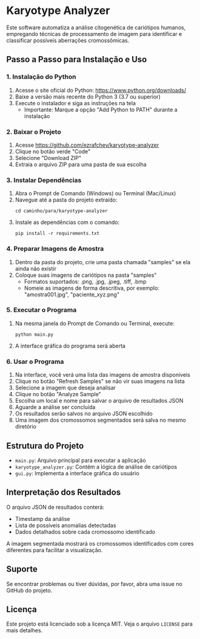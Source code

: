 
# Karyotype Analyzer

Este software automatiza a análise citogenética de cariótipos humanos, empregando técnicas de processamento de imagem para identificar e classificar possíveis aberrações cromossômicas.

## Passo a Passo para Instalação e Uso

### 1. Instalação do Python

1. Acesse o site oficial do Python: https://www.python.org/downloads/
2. Baixe a versão mais recente do Python 3 (3.7 ou superior)
3. Execute o instalador e siga as instruções na tela
   - Importante: Marque a opção "Add Python to PATH" durante a instalação

### 2. Baixar o Projeto

1. Acesse https://github.com/ezrafchev/karyotype-analyzer
2. Clique no botão verde "Code"
3. Selecione "Download ZIP"
4. Extraia o arquivo ZIP para uma pasta de sua escolha

### 3. Instalar Dependências

1. Abra o Prompt de Comando (Windows) ou Terminal (Mac/Linux)
2. Navegue até a pasta do projeto extraído:
   ```
   cd caminho/para/karyotype-analyzer
   ```
3. Instale as dependências com o comando:
   ```
   pip install -r requirements.txt
   ```

### 4. Preparar Imagens de Amostra

1. Dentro da pasta do projeto, crie uma pasta chamada "samples" se ela ainda não existir
2. Coloque suas imagens de cariótipos na pasta "samples"
   - Formatos suportados: .png, .jpg, .jpeg, .tiff, .bmp
   - Nomeie as imagens de forma descritiva, por exemplo: "amostra001.jpg", "paciente_xyz.png"

### 5. Executar o Programa

1. Na mesma janela do Prompt de Comando ou Terminal, execute:
   ```
   python main.py
   ```
2. A interface gráfica do programa será aberta

### 6. Usar o Programa

1. Na interface, você verá uma lista das imagens de amostra disponíveis
2. Clique no botão "Refresh Samples" se não vir suas imagens na lista
3. Selecione a imagem que deseja analisar
4. Clique no botão "Analyze Sample"
5. Escolha um local e nome para salvar o arquivo de resultados JSON
6. Aguarde a análise ser concluída
7. Os resultados serão salvos no arquivo JSON escolhido
8. Uma imagem dos cromossomos segmentados será salva no mesmo diretório

## Estrutura do Projeto

- `main.py`: Arquivo principal para executar a aplicação
- `karyotype_analyzer.py`: Contém a lógica de análise de cariótipos
- `gui.py`: Implementa a interface gráfica do usuário

## Interpretação dos Resultados

O arquivo JSON de resultados conterá:
- Timestamp da análise
- Lista de possíveis anomalias detectadas
- Dados detalhados sobre cada cromossomo identificado

A imagem segmentada mostrará os cromossomos identificados com cores diferentes para facilitar a visualização.

## Suporte

Se encontrar problemas ou tiver dúvidas, por favor, abra uma issue no GitHub do projeto.

## Licença

Este projeto está licenciado sob a licença MIT. Veja o arquivo `LICENSE` para mais detalhes.
